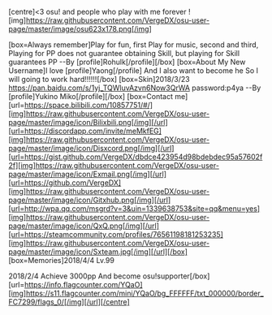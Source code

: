 [centre]<3 osu! and people who play with me forever !
[img]https://raw.githubusercontent.com/VergeDX/osu-user-page/master/image/osu623x178.png[/img]

[box=Always remember]Play for fun, first
Play for music, second
and third, Playing for PP does not guarantee obtaining Skill, but playing for Skill guarantees PP
--By [profile]Rohulk[/profile][/box]
[box=About My New Username]I love [profile]Yaong[/profile]
And I also want to become he
So I will going to work hard!!!!!![/box]
[box=Skin]2018/3/23
https://pan.baidu.com/s/1yj_TQWluvAzvn6Now3QrWA
password:p4ya
--By [profile]Yukino Miko[/profile][/box]
[box=Contact me][url=https://space.bilibili.com/10857751/#/][img]https://raw.githubusercontent.com/VergeDX/osu-user-page/master/image/icon/Bilixbili.png[/img][/url][url=https://discordapp.com/invite/meMkfEG][img]https://raw.githubusercontent.com/VergeDX/osu-user-page/master/image/icon/Disxcord.png[/img][/url][url=https://gist.github.com/VergeDX/dbdce423954d98bdebdec95a57602f2f][img]https://raw.githubusercontent.com/VergeDX/osu-user-page/master/image/icon/Exmail.png[/img][/url][url=https://github.com/VergeDX][img]https://raw.githubusercontent.com/VergeDX/osu-user-page/master/image/icon/Gitxhub.png[/img][/url][url=http://wpa.qq.com/msgrd?v=3&uin=1339638753&site=qq&menu=yes][img]https://raw.githubusercontent.com/VergeDX/osu-user-page/master/image/icon/QxQ.png[/img][/url][url=https://steamcommunity.com/profiles/76561198181253235][img]https://raw.githubusercontent.com/VergeDX/osu-user-page/master/image/icon/Sxteam.jpg[/img][/url][/box]
[box=Memories]2018/4/4   Lv.99

2018/2/4   Achieve 3000pp
And become osu!supporter[/box]
[url=https://info.flagcounter.com/YQaO][img]https://s11.flagcounter.com/mini/YQaO/bg_FFFFFF/txt_000000/border_FC7299/flags_0/[/img][/url][/centre]

